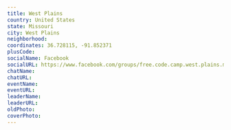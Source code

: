 ```yaml
---
title: West Plains
country: United States
state: Missouri
city: West Plains
neighborhood: 
coordinates: 36.728115, -91.852371
plusCode:
socialName: Facebook
socialURL: https://www.facebook.com/groups/free.code.camp.west.plains.missouri
chatName:
chatURL:
eventName:
eventURL:
leaderName:
leaderURL:
oldPhoto: 
coverPhoto:
---
```

